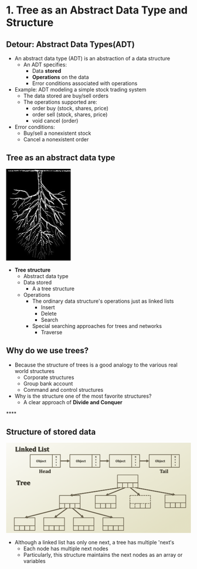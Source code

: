 # 1. Tree as an Abstract Data Type and Structure

## Detour: Abstract Data Types\(ADT\) 

* An abstract data type \(ADT\) is an abstraction of a data structure
  * An ADT specifies:
    * Data **stored**
    * **Operations** on the data
    * Error conditions associated with operations
* Example: ADT modeling a simple stock trading system
  * The data stored are buy/sell orders
  * The operations supported are:
    * order buy \(stock, shares, price\)
    * order sell \(stock, shares, price\)
    * void cancel \(order\)
* Error conditions:
  * Buy/sell a nonexistent stock
  * Cancel a nonexistent order

## Tree as an abstract data type

![Tree like a root](../.gitbook/assets/image%20%288%29.png)

* **Tree structure**
  * Abstract data type
  * Data stored
    * A a tree structure
  * Operations
    * The ordinary data structure's operations just as linked lists
      * Insert
      * Delete
      * Search
    * Special searching approaches for trees and networks
      * Traverse

## Why do we use trees?

* Because the structure of trees is a good analogy to the various real world structures
  * Corporate structures
  * Group bank account
  * Command and control structures
* Why is the structure one of the most favorite structures?
  * A clear approach of **Divide and Conquer**

\*\*\*\*

## Structure of stored data 

![Linked List v.s. Tree](../.gitbook/assets/2019-12-23-5.07.17.png)

* Although a linked list has only one next, a tree has multiple 'next′s
  * Each node has multiple next nodes
  * Particularly, this structure maintains the next nodes as an array or variables



